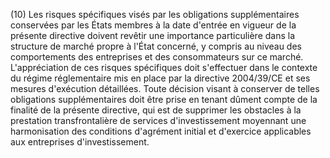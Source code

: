(10) Les risques spécifiques visés par les obligations supplémentaires conservées par les États membres à la date d'entrée en vigueur de la présente directive doivent revêtir une importance particulière dans la structure de marché propre à l'État concerné, y compris au niveau des comportements des entreprises et des consommateurs sur ce marché. L'appréciation de ces risques spécifiques doit s'effectuer dans le contexte du régime réglementaire mis en place par la directive 2004/39/CE et ses mesures d'exécution détaillées. Toute décision visant à conserver de telles obligations supplémentaires doit être prise en tenant dûment compte de la finalité de la présente directive, qui est de supprimer les obstacles à la prestation transfrontalière de services d'investissement moyennant une harmonisation des conditions d'agrément initial et d'exercice applicables aux entreprises d'investissement.